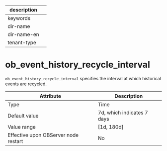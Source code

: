 |description||
|---|---|
|keywords||
|dir-name||
|dir-name-en||
|tenant-type||

# ob_event_history_recycle_interval


`ob_event_history_recycle_interval` specifies the interval at which historical events are recycled.


| Attribute | Description |
|------------------|--------------|
| Type | Time |
| Default value | 7d, which indicates 7 days |
| Value range | \[1d, 180d\] |
| Effective upon OBServer node restart | No |



